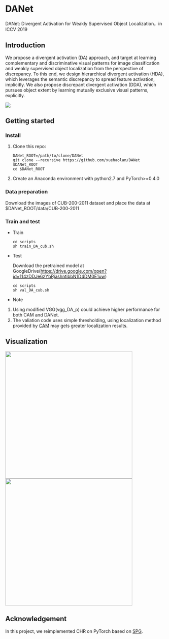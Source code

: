 # DANet
DANet: Divergent Activation for Weakly Supervised Object Localization，in ICCV 2019
## Introduction
We propose a divergent activation (DA) approach, and target at learning complementary and discriminative visual patterns for image classification and weakly supervised object localization from the perspective of discrepancy. To this end, we design hierarchical divergent activation (HDA), which leverages the semantic discrepancy to spread feature activation, implicitly. We also propose discrepant divergent activation (DDA), which pursues object extent by learning mutually exclusive visual patterns, explicitly.

![](figs/architecture.png)

## Getting started
### Install
1. Clone this repo:

    ~~~
    DANet_ROOT=/path/to/clone/DANet
    git clone --recursive https://github.com/xuehaolan/DANet $DANet_ROOT
    cd $DANet_ROOT
    ~~~
  
2. Create an Anaconda environment with python2.7 and PyTorch>=0.4.0
### Data preparation
Download the images of CUB-200-2011 dataset and place the data at $DANet_ROOT/data/CUB-200-2011

### Train and test
- Train
    ~~~
    cd scripts
    sh train_DA_cub.sh
    ~~~
- Test

  Download the pretrained model at GoogleDrive(https://drive.google.com/open?id=114zDDJe6zYbRjashntibbN1D4DM0E1uw)
    ~~~
    cd scripts
    sh val_DA_cub.sh
    ~~~
- Note
 1. Using modified VGG(vgg_DA_p) could achieve higher performance for both CAM and DANet.
 2. The valiation code uses simple thresholding, using localization method provided by [CAM](https://github.com/metalbubble/CAM) may gets greater localization results.
 
 ## Visualization
 <img src='figs/results_CUB.png' align="center" width="400px"> <img src='figs/results_ILSVRC.png' align="center" width="400px">


 ## Acknowledgement
In this project, we reimplemented CHR on PyTorch based on [SPG](https://github.com/xiaomengyc/SPG).

